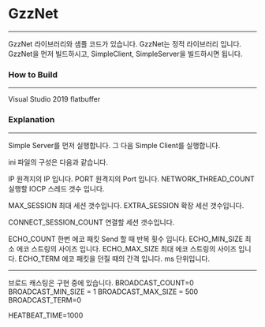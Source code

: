 # GzzNet
<hr/>

GzzNet 라이브러리와 샘플 코드가 있습니다.
GzzNet는 정적 라이브러리 입니다. GzzNet을 먼저 빌드하시고, SimpleClient, SimpleServer을 빌드하시면 됩니다.

### How to Build
<hr/>

Visual Studio 2019
flatbuffer 

### Explanation
<hr/>

Simple Server를 먼저 실행합니다. 
그 다음 Simple Client를 실행합니다. 

ini 파일의 구성은 다음과 같습니다.

IP 원격지의 IP 입니다.
PORT 원격지의 Port 입니다.
NETWORK_THREAD_COUNT 실행할 IOCP 스레드 갯수 입니다.

MAX_SESSION 최대 세션 갯수입니다.
EXTRA_SESSION 확장 세션 갯수입니다.

CONNECT_SESSION_COUNT 연결할 세션 갯수입니다.

ECHO_COUNT 한번 에코 패킷 Send 할 때 반복 횟수 입니다.
ECHO_MIN_SIZE 최소 에코 스트링의 사이즈 입니다.
ECHO_MAX_SIZE 최대 에코 스트링의 사이즈 입니다.
ECHO_TERM 에코 패킷을 던질 때의 간격 입니다. ms 단위입니다.

<hr/>
브로드 캐스팅은 구현 중에 있습니다.
BROADCAST_COUNT=0
BROADCAST_MIN_SIZE = 1
BROADCAST_MAX_SIZE = 500
BROADCAST_TERM=0

HEATBEAT_TIME=1000
